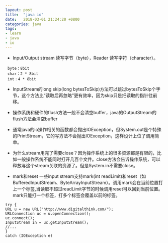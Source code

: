 ```yaml
---
layout: post
title:  "java io"
date:   2018-03-01 21:24:20 +0800
categories: java
tags:
- learn
- java
- io
---
```


- Input/Output stream 读写字节（byte），Reader 读写字符（character）。

``` 
 byte：8bit
 char：2 * 8bit
 int：4 * 8bit 
```
- InputStream的long skip(long bytesToSkip)方法可以跳过bytesToSkip个字节，这个方法比“读取后再忽略”更有效率，因为skip只是把读取的指针往前移。

- 操作系统和硬件的flush方法一般不会清空buffer，java的OutputStream的flush方法会清空buffer

- 通常java的io操作相关的函数都会抛出IOException，但System.out是个特殊的PrintStream，它的写方法不会抛出IOException，这样设计上位了调用简单。

- 为什么stream用完了需要close？因为操作系统上的很多资源都是有限的，比如一般操作系统不能同时打开几百个文件。close方法会告诉操作系统，可以释放与这个stream关联的资源了。但是System.in不需要close。

- mark和reset
 一些input stream支持mark(int readLimit)和reset（如BufferedInputStream、ByteArrayInputStream）。调用mark会在当前位置打上一个标签,当读取不超过readLimit字节的时候调用reset可以回到当前位置。mark只能打一个标签，打多个标签会覆盖以前的标签。

```
try {
URL u = new URL("http://www.digitalthink.com/");
URLConnection uc = u.openConnection();
uc.connect();
InputStream in = uc.getInputStream();
//...
}
catch (IOException e)
```
